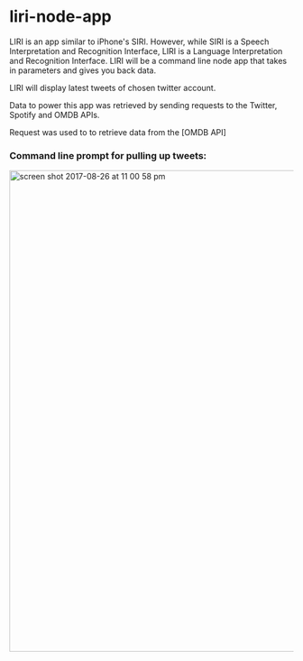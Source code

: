 # liri-node-app

LIRI is an app similar to iPhone's SIRI. However, while SIRI is a Speech Interpretation and Recognition Interface, LIRI is a Language Interpretation and Recognition Interface. LIRI will be a command line node app that takes in parameters and gives you back data.

LIRI will display latest tweets of chosen twitter account.

Data to power this app was retrieved by sending requests to the Twitter, Spotify and OMDB APIs.

Request was used to to retrieve data from the [OMDB API]

### Command line prompt for pulling up tweets: 

<img width="854" alt="screen shot 2017-08-26 at 11 00 58 pm" src="https://user-images.githubusercontent.com/28279675/29747565-7e4cd5d8-8ab3-11e7-9f9b-f1d72819a207.png">



